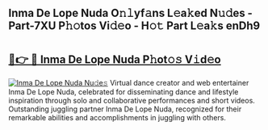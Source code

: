 ## Inma De Lope Nuda O𝚗𝚕yf𝚊ns L𝚎a𝚔ed N𝚞𝚍es - Part-7XU P𝚑𝚘tos Vi𝚍𝚎o - H𝚘𝚝 Part L𝚎a𝚔s enDh9

# <h2><a href="http://kf169c.oniu.top/?m=Inma+De+Lope+Nuda">🔗👉 🔴 Inma De Lope Nuda P𝚑ot𝚘𝚜 V𝚒d𝚎o</a></h2>

[![Inma De Lope Nuda Nu𝚍e𝚜](https://i.imgur.com/0qMVB7G.gif)](http://kf169c.oniu.top/?m=Inma+De+Lope+Nuda)
Virtual dance creator and web entertainer Inma De Lope Nuda, celebrated for disseminating dance and lifestyle inspiration through solo and collaborative performances and short videos. Outstanding juggling partner Inma De Lope Nuda, recognized for their remarkable abilities and accomplishments in juggling with others.  

